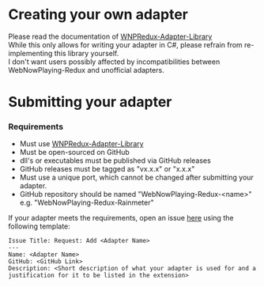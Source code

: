 # Creating your own adapter
Please read the documentation of [WNPRedux-Adapter-Library](https://github.com/keifufu/WNPRedux-Adapter-Library)  
While this only allows for writing your adapter in C#, please refrain from re-implementing this library yourself.  
I don't want users possibly affected by incompatibilities between WebNowPlaying-Redux and unofficial adapters.

# Submitting your adapter
### Requirements
- Must use [WNPRedux-Adapter-Library](https://github.com/keifufu/WNPRedux-Adapter-Library)  
- Must be open-sourced on GitHub
- dll's or executables must be published via GitHub releases
- GitHub releases must be tagged as "vx.x.x" or "x.x.x"
- Must use a unique port, which cannot be changed after submitting your adapter.
- GitHub repository should be named "WebNowPlaying-Redux-\<name\>" e.g. "WebNowPlaying-Redux-Rainmeter"

If your adapter meets the requirements, open an issue [here](https://github.com/keifufu/WebNowPlaying-Redux/issues) using the following template:  
```
Issue Title: Request: Add <Adapter Name>
--- 
Name: <Adapter Name>
GitHub: <GitHub Link>
Description: <Short description of what your adapter is used for and a justification for it to be listed in the extension>
```
